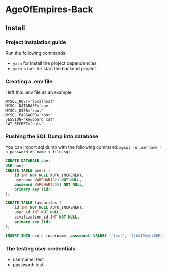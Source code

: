 # AgeOfEmpires-Back
## Install
### Project instalation guide
Run the following commands:
- `yarn` for install the project dependencies 
- `yarn start` for start the backend project

### Creating a .env file
I left this .env file as an example
```.env
MYSQL_HOST='localhost'
MYSQL_DATABASE='aoe'
MYSQL_USER='root'
MYSQL_PASSWORD='root'
SESSION='keyboard cat'
JWT_SECRET='cats'
```

### Pushing the SQL Dump into database
You can import sql dump with the following command: `mysql -u username -p password db_name < file.sql`
```sql
CREATE DATABASE aoe;
USE aoe;
CREATE TABLE users (
    id INT NOT NULL AUTO_INCREMENT,
    username VARCHAR(32) NOT NULL,
    password VARCHAR(255) NOT NULL,
    primary key (id)
);

CREATE TABLE favourites (
    id INT NOT NULL AUTO_INCREMENT,
    user_id INT NOT NULL,
    civilization_id INT NOT NULL,
    primary key (id)
);

INSERT INTO users (username, password) VALUES ('test', '$2b$10$yLi60RzTa6QGzLVhXHFDeexU2bHTHtbODZ1RBOPyV3RrBcNoJOQUK');
```

### The testing user credentials
- username: test
- password: test
